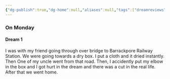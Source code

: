 ```yaml
---
{"dg-publish":true,"dg-home":null,"aliases":null,"tags":["dreamreviews"],"permalink":"/notes/07-journals-calender/dream-notes/april/21-04-2025/","dgPassFrontmatter":true,"updated":"2025-05-19T10:27:31.375+05:30"}
---
```



### On Monday

#### Dream 1

I was with my friend going through over bridge to Barrackpore Railway Station. We were going towards a dry box. I put a cloth and it dried instantly. Then One of my uncle went from that road. Then, I accidently put my elbow in the box and I got hurt in the dream and there was a cut in the real life. After that we went home.